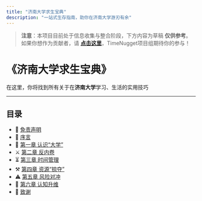 ```yaml
---
title: "济南大学求生宝典"
description: "一站式生存指南，助你在济南大学游刃有余"
---
```


> **注意**：本项目目前处于信息收集与整合阶段，下方内容为草稿 **仅供参考**。  
> 如果你想作为贡献者，请 **[点击这里](/docs/index.md)**，TimeNugget项目组期待你的参与！

# 《济南大学求生宝典》

在这里，你将找到所有关于在**济南大学**学习、生活的实用技巧

---

## 目录

- 📜 [免责声明](/SurvivalManual/ujn/disclaimer.md)
- 💬 [序言](/SurvivalManual/ujn/preface.md)
- 🏫 [第一章 认识“大学”](/SurvivalManual/ujn/First/)
- ⚔️ [第二章 反内卷](/SurvivalManual/ujn/Second/)
- ⏳ [第三章 时间管理](/SurvivalManual/ujn/Third/)
- ⚒️ [第四章 资源“掠夺”](/SurvivalManual/ujn/Fourth/)
- ⚠️ [第五章 风险对冲](/SurvivalManual/ujn/Fifth/)
- 🚀 [第六章 认知升维](/SurvivalManual/ujn/Sixth/)
- 🙏 [致谢](/SurvivalManual/ujn/Thanks.md)

